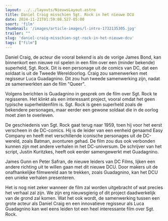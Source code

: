 ```yaml
---
layout: ../../layouts/NieuwsLayout.astro
title: Daniel Craig misschien Sgt. Rock in het nieuwe DCU
date: 2024-11-21T01:59:08.527-05:00
soort: 'film'
thumbnail: '/images/article-images/l-intro-1732135305.jpg'
trailer: ""
slug: 'daniel-craig-misschien-sgt-rock-in-het-nieuwe-dcu'
tags: ["film"]
---
```


Daniel Craig, de acteur die vooral bekend is als de vorige James Bond, kan
binnenkort een nieuwe rol spelen in een film over een (minder bekende)
superheld, Sgt. Rock. Dit is een personage uit de comics van DC, dat een soldaat
is uit de Tweede Wereldoorlog. Craig zou samenwerken met regisseur Luca
Guadagnino. Dit zou hun tweede samenwerking zijn, nadat ze samenwerkten aan de
film "Queer".

Volgens berichten is Guadagnino in gesprek om de film over Sgt. Rock te
regisseren. Het klinkt als een interessant project, vooral omdat het geen
typische superheldenfilm is. Sgt. Rock is geen superheld zoals de bekendere
personages, maar eerder een gewone soldaat die in de oorlog moet zien te
overleven.

De geschiedenis van Sgt. Rock gaat terug naar 1959, toen hij voor het eerst
verscheen in de DC-comics. Hij is de leider van een eenheid genaamd Easy Company
en heeft met verschillende iconische personages uit de DC-wereld, zoals Batman,
avonturen gehad. De film zou dus ook verbonden kunnen zijn met andere verhalen
in het DC-universum. De schrijver van het script, Justin Kuritzkes, heeft ook
eerder samengewerkt met Guadagnino.

James Gunn en Peter Safran, de nieuwe leiders van DC Films, lijken een andere
richting uit te willen gaan met dit nieuwe DCU. Door makers uit de
onafhankelijke filmwereld aan te trekken, zoals Guadagnino, kan het DCU een
unieke verhalen presenteren.

Het is nog niet zeker wanneer de film zal worden uitgebracht of wat precies het
verhaal zal zijn. We zijn erg nieuwsgierig of dit project daadwerkelijk van de
grond zal komen. Wat het ook wordt, de samenwerking tussen een grote acteur als
Daniel Craig en een innovatieve regisseur als Luca Guadagnino kan wel eens
leiden tot een heel interessante film over Sgt. Rock.